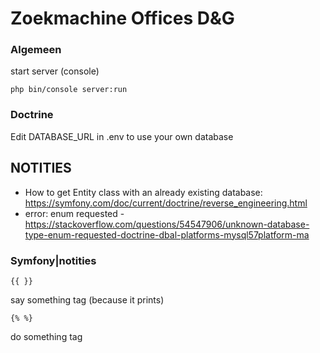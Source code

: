 # Zoekmachine Offices D&G

### Algemeen
start server (console)
```
php bin/console server:run
```

### Doctrine
Edit DATABASE_URL in .env to use your own database

## NOTITIES

- How to get Entity class with an already existing database: https://symfony.com/doc/current/doctrine/reverse_engineering.html
- error: enum requested   - https://stackoverflow.com/questions/54547906/unknown-database-type-enum-requested-doctrine-dbal-platforms-mysql57platform-ma

### Symfony|notities
```
{{ }}
```
say something tag (because it prints)

```
{% %}
```
do something tag